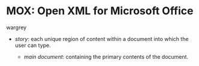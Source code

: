 # MOX: Open XML for Microsoft Office

wargrey

* _story_: each unique region of content within a document into which
  the user can type.

  * _main document_: containing the primary contents of the document.
